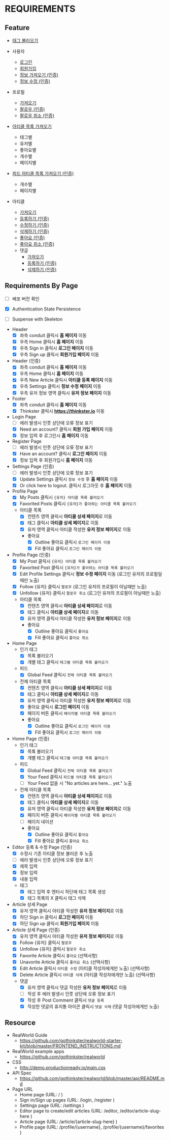 # REQUIREMENTS

## Feature

- [태그 불러오기](https://github.com/gothinkster/realworld/tree/master/api#get-tags)
- 사용자
  - [로그인](https://github.com/gothinkster/realworld/tree/master/api#authentication)
  - [회원가입](https://github.com/gothinkster/realworld/tree/master/api#registration)
  - [정보 가져오기 (인증)](https://github.com/gothinkster/realworld/tree/master/api#get-current-user)
  - [정보 수정 (인증)](https://github.com/gothinkster/realworld/tree/master/api#update-user)

- 프로필
  - [가져오기](https://github.com/gothinkster/realworld/tree/master/api#get-profile)
  - [팔로우 (인증)](https://github.com/gothinkster/realworld/tree/master/api#follow-user)
  - [팔로우 취소 (인증)](https://github.com/gothinkster/realworld/tree/master/api#unfollow-user)
- [아티클 목록 가져오기](https://github.com/gothinkster/realworld/tree/master/api#list-articles)
  - 태그별
  - 유저별
  - 좋아요별
  - 개수별
  - 페이지별
- [피드 아티클 목록 가져오기 (인증)](https://github.com/gothinkster/realworld/tree/master/api#feed-articles)
  - 개수별
  - 페이지별
- 아티클
  - [가져오기](https://github.com/gothinkster/realworld/tree/master/api#get-article)
  - [등록하기 (인증)](https://github.com/gothinkster/realworld/tree/master/api#create-article)
  - [수정하기 (인증)](https://github.com/gothinkster/realworld/tree/master/api#update-article)
  - [삭제하기 (인증)](https://github.com/gothinkster/realworld/tree/master/api#delete-comment)
  - [좋아요 (인증)](https://github.com/gothinkster/realworld/tree/master/api#favorite-article)
  - [좋아요 취소 (인증)](https://github.com/gothinkster/realworld/tree/master/api#unfavorite-article)
  - 댓글
    - [가져오기](https://github.com/gothinkster/realworld/tree/master/api#get-comments-from-an-article)
    - [등록하기 (인증)](https://github.com/gothinkster/realworld/tree/master/api#add-comments-to-an-article)
    - [삭제하기 (인증)](https://github.com/gothinkster/realworld/tree/master/api#delete-article)

## Requirements By Page

- [ ] 배포 버전 확인

- [x] Authentication State Persistence
- [ ] Suspense with Skeleton

- Header
  - [x] 좌측 conduit 클릭시 **홈 페이지** 이동
  - [x] 우측 Home 클릭시 **홈 페이지** 이동
  - [x] 우측 Sign in 클릭시 **로그인 페이지** 이동
  - [x] 우측 Sign up 클릭시 **회원가입 페이지** 이동

- Header (인증)
  - [x] 좌측 conduit 클릭시 **홈 페이지** 이동
  - [x] 우측 Home 클릭시 **홈 페이지** 이동
  - [x] 우측 New Article 클릭시 **아티클 등록 페이지** 이동
  - [x] 우측 Settings 클릭시 **정보 수정 페이지** 이동
  - [x] 우측 유저 정보 영역 클릭시 **유저 정보 페이지** 이동

- Footer
  - [x] 좌측 conduit 클릭시 **홈 페이지** 이동
  - [x] Thinkster 클릭시 **https://thinkster.io** 이동

- Login Page
  - [ ] 에러 발생시 인풋 상단에 오류 정보 표기
  - [x] Need an account? 클릭시 **회원 가입 페이지** 이동
  - [x] 정보 입력 후 로그인시 **홈 페이지** 이동

- Register Page
  - [ ] 에러 발생시 인풋 상단에 오류 정보 표기
  - [x] Have an account? 클릭시 **로그인 페이지** 이동
  - [x] 정보 입력 후 회원가입시 **홈 페이지** 이동

- Settings Page (인증)
  - [ ] 에러 발생시 인풋 상단에 오류 정보 표기
  - [x] Update Settings 클릭시 ``정보 수정`` 후 **홈 페이지** 이동
  - [x] Or click here to logout. 클릭시 로그아웃 후 **홈 페이지** 이동

- Profile Page
  - [x] My Posts 클릭시 `{유저} 아티클 목록 불러오기`
  - [x] Favorited Posts 클릭시 `{유저}가 좋아하는 아티클 목록 불러오기`
  - 아티클 목록
    - [x] 컨텐츠 영역 클릭시 **아티클 상세 페이지**로 이동
    - [x] 태그 클릭시 **아티클 상세 페이지**로 이동
    - [x] 유저 영역 클릭시 아티클 작성한 **유저 정보 페이지**로 이동
    - 좋아요
      - [x] Outline 좋아요 클릭시 `로그인 페이지 이동`
      - [x] Fill 좋아요 클릭시 `로그인 페이지 이동`

- Profile Page (인증)
  - [x] My Post 클릭시 `{유저} 아티클 목록 불러오기`
  - [x] Favorited Post 클릭시 `{유저}가 좋아하는 아티클 목록 불러오기`
  - [x] Edit Profile Settings 클릭시 **정보 수정 페이지** 이동 (로그인 유저의 프로필일때만 노출)
  - [x] Follow {유저} 클릭시 `팔로우` (로그인 유저의 프로필이 아닐때만 노출)
  - [x] Unfollow {유저} 클릭시 `팔로우 취소` (로그인 유저의 프로필이 아닐때만 노출)
  - 아티클 목록
    - [x] 컨텐츠 영역 클릭시 **아티클 상세 페이지**로 이동
    - [x] 태그 클릭시 **아티클 상세 페이지**로 이동
    - [x] 유저 영역 클릭시 아티클 작성한 **유저 정보 페이지**로 이동
    - 좋아요
      - [x] Outline 좋아요 클릭시 `좋아요`
      - [x] Fill 좋아요 클릭시 `좋아요 취소`

- Home Page
  - 인기 태그
    - [x] 목록 불러오기
    - [x] 개별 태그 클릭시 `태그별 아티클 목록 불러오기`
  - 피드
    - [x] Global Feed 클릭시 `전체 아티클 목록 불러오기`
  - 전체 아티클 목록
    - [x] 컨텐츠 영역 클릭시 **아티클 상세 페이지**로 이동
    - [x] 태그 클릭시 **아티클 상세 페이지**로 이동
    - [x] 유저 영역 클릭시 아티클 작성한 **유저 정보 페이지**로 이동
    - [x] 좋아요 클릭시 **로그인 페이지** 이동
    - [x] 페이지 버튼 클릭시 `페이지별 아티클 목록 불러오기`
    - 좋아요
      - [x] Outline 좋아요 클릭시 `로그인 페이지 이동`
      - [x] Fill 좋아요 클릭시 `로그인 페이지 이동`

- Home Page (인증)
  - 인기 태그
    - [x] 목록 불러오기
    - [x] 개별 태그 클릭시 `태그별 아티클 목록 불러오기`
  - 피드
    - [x] Global Feed 클릭시 `전체 아티클 목록 불러오기`
    - [x] Your Feed 클릭시 `피드별 아티클 목록 불러오기`
    - [ ] Your Feed 없을 시 "No articles are here... yet." 노출
  - 전체 아티클 목록
    - [x] 컨텐츠 영역 클릭시 **아티클 상세 페이지**로 이동
    - [x] 태그 클릭시 **아티클 상세 페이지**로 이동
    - [x] 유저 영역 클릭시 아티클 작성한 **유저 정보 페이지**로 이동
    - [x] 페이지 버튼 클릭시 `페이지별 아티클 목록 불러오기`
    - [ ] 페이지 네이션
    - 좋아요
      - [x] Outline 좋아요 클릭시 `좋아요`
      - [x] Fill 좋아요 클릭시 `좋아요 취소`

- Editor 등록 & 수정 Page (인증)
  - [x] 수정시 기존 아티클 정보 불러온 후 노출
  - [ ] 에러 발생시 인풋 상단에 오류 정보 표기
  - [x] 제목 입력
  - [x] 정보 입력
  - [x] 내용 입력
  - 태그
    - [x] 태그 입력 후 엔터시 하단에 태그 목록 생성
    - [x] 태그 목록의 X 클릭시 태그 삭제

- Article 상세 Page
  - [x] 유저 영역 클릭시 아티클 작성한 **유저 정보 페이지**로 이동
  - [x] 하단 Sign in 클릭시 **로그인 페이지** 이동
  - [x] 하단 Sign up 클릭시 **회원가입 페이지** 이동

- Article 상세 Page (인증)
  - [x] 유저 영역 클릭시 아티클 작성한 **유저 정보 페이지**로 이동
  - [x] Follow {유저} 클릭시 `팔로우`
  - [x] Unfollow {유저} 클릭시 `팔로우 취소`
  - [x] Favorite Article 클릭시 `좋아요` (선택사항)
  - [x] Unavorite Article 클릭시 `좋아요 취소` (선택사항)
  - [x] Edit Article 클릭시 `아티클 수정` (아티클 작성자에게만 노출) (선택사항)
  - [x] Delete Article 클릭시 `아티클 삭제` (아티클 작성자에게만 노출) (선택사항)
  - 댓글
    - [x] 유저 영역 클릭시 댓글 작성한 **유저 정보 페이지**로 이동
    - [ ] 작성 후 에러 발생시 인풋 상단에 오류 정보 표기
    - [x] 작성 후 Post Comment 클릭시 `댓글 등록`
    - [x] 작성한 댓글의 휴지통 아이콘 클릭시 `댓글 삭제` (댓글 작성자에게만 노출)

## Resource

- RealWorld Guide
  - https://github.com/gothinkster/realworld-starter-kit/blob/master/FRONTEND_INSTRUCTIONS.md
- RealWorld example apps
  - https://github.com/gothinkster/realworld
- CSS
  - http://demo.productionready.io/main.css
- API Spec
  - https://github.com/gothinkster/realworld/blob/master/api/README.md
- Page URL
  - Home page (URL: / )
  - Sign in/Sign up pages (URL: /login, /register )
  - Settings page (URL: /settings )
  - Editor page to create/edit articles (URL: /editor, /editor/article-slug-here )
  - Article page (URL: /article/{article-slug-here} )
  - Profile page (URL: /profile/{username}, /profile/{username}/favorites )

